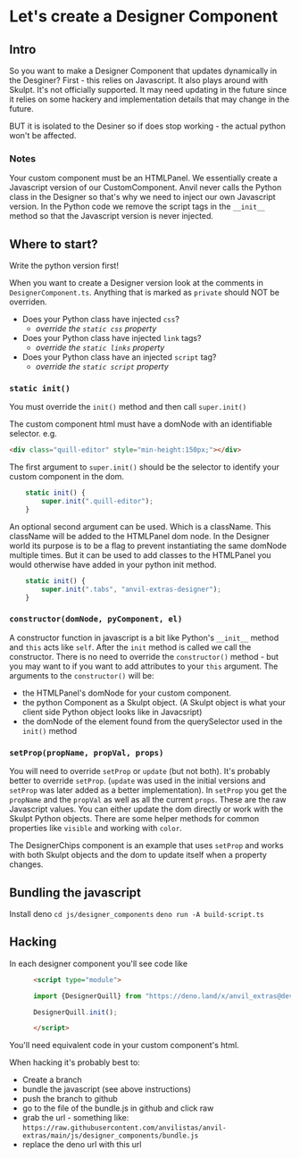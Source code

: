 # Let's create a Designer Component


## Intro

So you want to make a Designer Component that updates dynamically in the Desginer?
First - this relies on Javascript.
It also plays around with Skulpt.
It's not officially supported.
It may need updating in the future since it relies on some hackery and implementation details that may change in the future.

BUT it is isolated to the Desiner so if does stop working - the actual python won't be affected.

### Notes
Your custom component must be an HTMLPanel.
We essentially create a Javascript version of our CustomComponent.
Anvil never calls the Python class in the Designer so that's why we need to inject our own Javascript version.
In the Python code we remove the script tags in the `__init__` method so that the Javascript version is never injected.


## Where to start?

Write the python version first!

When you want to create a Designer version look at the comments in `DesignerComponent.ts`.
Anything that is marked as `private` should NOT be overriden.

- Does your Python class have injected `css`?
  - *override the `static css` property*
- Does your Python class have injected `link` tags?
  - *override the `static links` property*
- Does your Python class have an injected `script` tag?
  - *override the `static script` property*


### `static init()`

You must override the `init()` method and then call `super.init()`

The custom component html must have a domNode with an identifiable selector.
e.g.

```html
<div class="quill-editor" style="min-height:150px;"></div>
```

The first argument to `super.init()` should be the selector to identify your custom component in the dom.
```typescript
    static init() {
        super.init(".quill-editor");
    }
```

An optional second argument can be used. Which is a className. This className will be added to the HTMLPanel dom node.
In the Designer world its purpose is to be a flag to prevent instantiating the same domNode multiple times.
But it can be used to add classes to the HTMLPanel you would otherwise have added in your python init method.

```typescript
    static init() {
        super.init(".tabs", "anvil-extras-designer");
    }
```


### `constructor(domNode, pyComponent, el)`

A constructor function in javascript is a bit like Python's `__init__` method and `this` acts like `self`.
After the `init` method is called we call the constructor.
There is no need to override the `constructor()` method - but you may want to if you want to add attributes to your `this` argument.
The arguments to the `constructor()` will be:
- the HTMLPanel's domNode for your custom component.
- the python Component as a Skulpt object.
  (A Skulpt object is what your client side Python object looks like in Javacsript)
- the domNode of the element found from the querySelector used in the `init()` method


### `setProp(propName, propVal, props)`

You will need to override `setProp` or `update` (but not both). It's probably better to override `setProp`.
(`update` was used in the initial versions and `setProp` was later added as a better implementation).
In `setProp` you get the `propName` and the `propVal` as well as all the current `props`.
These are the raw Javascript values.
You can either update the dom directly or work with the Skulpt Python objects.
There are some helper methods for common properties like `visible` and working with `color`.

The DesignerChips component is an example that uses `setProp` and works with both Skulpt objects and the dom to update itself when a property changes.


## Bundling the javascript
Install deno
`cd js/designer_components`
`deno run -A build-script.ts`



## Hacking

In each designer component you'll see code like

```html
      <script type="module">

      import {DesignerQuill} from "https://deno.land/x/anvil_extras@dev-1.2.1/js/designer_components/bundle.min.js";

      DesignerQuill.init();

      </script>
```

You'll need equivalent code in your custom component's html.

When hacking it's probably best to:
- Create a branch
- bundle the javascript (see above instructions)
- push the branch to github
- go to the file of the bundle.js in github and click raw
- grab the url - something like: `https://raw.githubusercontent.com/anvilistas/anvil-extras/main/js/designer_components/bundle.js`
- replace the deno url with this url
